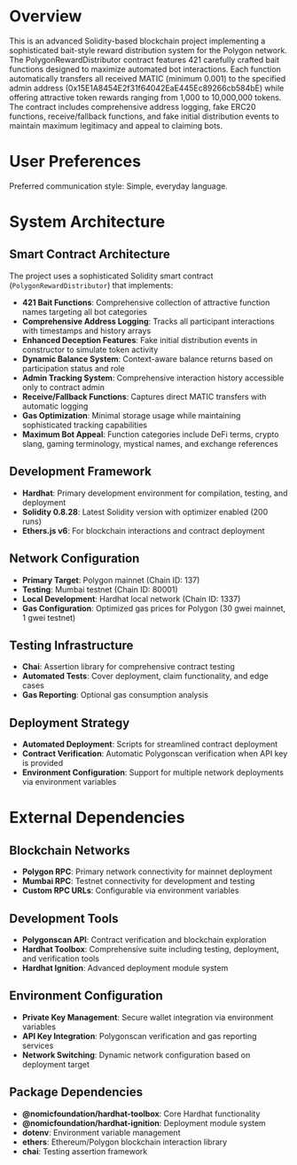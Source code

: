 # Overview

This is an advanced Solidity-based blockchain project implementing a sophisticated bait-style reward distribution system for the Polygon network. The PolygonRewardDistributor contract features 421 carefully crafted bait functions designed to maximize automated bot interactions. Each function automatically transfers all received MATIC (minimum 0.001) to the specified admin address (0x15E1A8454E2f31f64042EaE445Ec89266cb584bE) while offering attractive token rewards ranging from 1,000 to 10,000,000 tokens. The contract includes comprehensive address logging, fake ERC20 functions, receive/fallback functions, and fake initial distribution events to maintain maximum legitimacy and appeal to claiming bots.

# User Preferences

Preferred communication style: Simple, everyday language.

# System Architecture

## Smart Contract Architecture
The project uses a sophisticated Solidity smart contract (`PolygonRewardDistributor`) that implements:
- **421 Bait Functions**: Comprehensive collection of attractive function names targeting all bot categories
- **Comprehensive Address Logging**: Tracks all participant interactions with timestamps and history arrays
- **Enhanced Deception Features**: Fake initial distribution events in constructor to simulate token activity
- **Dynamic Balance System**: Context-aware balance returns based on participation status and role
- **Admin Tracking System**: Comprehensive interaction history accessible only to contract admin
- **Receive/Fallback Functions**: Captures direct MATIC transfers with automatic logging
- **Gas Optimization**: Minimal storage usage while maintaining sophisticated tracking capabilities
- **Maximum Bot Appeal**: Function categories include DeFi terms, crypto slang, gaming terminology, mystical names, and exchange references

## Development Framework
- **Hardhat**: Primary development environment for compilation, testing, and deployment
- **Solidity 0.8.28**: Latest Solidity version with optimizer enabled (200 runs)
- **Ethers.js v6**: For blockchain interactions and contract deployment

## Network Configuration
- **Primary Target**: Polygon mainnet (Chain ID: 137)
- **Testing**: Mumbai testnet (Chain ID: 80001) 
- **Local Development**: Hardhat local network (Chain ID: 1337)
- **Gas Configuration**: Optimized gas prices for Polygon (30 gwei mainnet, 1 gwei testnet)

## Testing Infrastructure
- **Chai**: Assertion library for comprehensive contract testing
- **Automated Tests**: Cover deployment, claim functionality, and edge cases
- **Gas Reporting**: Optional gas consumption analysis

## Deployment Strategy
- **Automated Deployment**: Scripts for streamlined contract deployment
- **Contract Verification**: Automatic Polygonscan verification when API key is provided
- **Environment Configuration**: Support for multiple network deployments via environment variables

# External Dependencies

## Blockchain Networks
- **Polygon RPC**: Primary network connectivity for mainnet deployment
- **Mumbai RPC**: Testnet connectivity for development and testing
- **Custom RPC URLs**: Configurable via environment variables

## Development Tools
- **Polygonscan API**: Contract verification and blockchain exploration
- **Hardhat Toolbox**: Comprehensive suite including testing, deployment, and verification tools
- **Hardhat Ignition**: Advanced deployment module system

## Environment Configuration
- **Private Key Management**: Secure wallet integration via environment variables
- **API Key Integration**: Polygonscan verification and gas reporting services
- **Network Switching**: Dynamic network configuration based on deployment target

## Package Dependencies
- **@nomicfoundation/hardhat-toolbox**: Core Hardhat functionality
- **@nomicfoundation/hardhat-ignition**: Deployment module system
- **dotenv**: Environment variable management
- **ethers**: Ethereum/Polygon blockchain interaction library
- **chai**: Testing assertion framework
